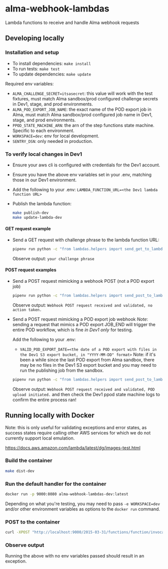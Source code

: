 # alma-webhook-lambdas

Lambda functions to receive and handle Alma webhook requests

## Developing locally

### Installation and setup

- To install dependencies: `make install`
- To run tests: `make test`
- To update dependencies: `make update`

Required env variables:

- `ALMA_CHALLENGE_SECRET=itsasecret`: this value will work with the test fixtures, must
  match Alma sandbox/prod configured challenge secrets in Dev1, stage, and prod
  environments.
- `ALMA_POD_EXPORT_JOB_NAME`: the exact name of the POD export job in Alma, must match
  Alma sandbox/prod configured job name in Dev1, stage, and prod environments.
- `PPOD_STATE_MACHINE_ARN`: the arn of the step functions state machine. Specific to each environment.
- `WORKSPACE=dev`: env for local development.
- `SENTRY_DSN`: only needed in production.

### To verify local changes in Dev1

- Ensure your aws cli is configured with credentials for the Dev1 account.
- Ensure you have the above env variables set in your .env, matching those in our Dev1 environment.
- Add the following to your .env: `LAMBDA_FUNCTION_URL=<the Dev1 lambda function URL>`
- Publish the lambda function:

  ```bash
  make publish-dev
  make update-lambda-dev
  ```

#### GET request example

- Send a GET request with challenge phrase to the lambda function URL:

  ```bash
  pipenv run python -c "from lambdas.helpers import send_get_to_lambda_function_url; print(send_get_to_lambda_function_url('your challenge phrase'))"
  ```

  Observe output: `your challenge phrase`

#### POST request examples

- Send a POST request mimicking a webhook POST (not a POD export job)

  ```bash
  pipenv run python -c "from lambdas.helpers import send_post_to_lambda_function_url, SAMPLE_WEBHOOK_POST_BODY; print(send_post_to_lambda_function_url(SAMPLE_WEBHOOK_POST_BODY))"
  ```

  Observe output: `Webhook POST request received and validated, no action taken.`

- Send a POST request mimicking a POD export job webhook
  *Note*: sending a request that mimics a POD export JOB_END will trigger the entire POD workflow, which is fine *in Dev1 only* for testing.

  Add the following to your .env:
  - `VALID_POD_EXPORT_DATE=<the date of a POD export with files in the Dev1 S3 export bucket, in "YYYY-MM-DD" format>` Note: if it's been a while since the last POD export from Alma sandbox, there may be no files in the Dev1 S3 export bucket and you may need to run the publishing job from the sandbox.

  ```bash
  pipenv run python -c "from lambdas.helpers import send_post_to_lambda_function_url, SAMPLE_POD_EXPORT_JOB_END_WEBHOOK_POST_BODY; print(send_post_to_lambda_function_url(SAMPLE_POD_EXPORT_JOB_END_WEBHOOK_POST_BODY))"
  ```

  Observe output: `Webhook POST request received and validated, POD upload initiated.` and then check the Dev1 ppod state machine logs to confirm the entire process ran!

## Running locally with Docker

Note: this is only useful for validating exceptions and error states, as success states require calling other AWS services for which we do not currently support local emulation.

<https://docs.aws.amazon.com/lambda/latest/dg/images-test.html>

### Build the container

```bash
make dist-dev
```

### Run the default handler for the container

```bash
docker run -p 9000:8080 alma-webhook-lambdas-dev:latest
```

Depending on what you're testing, you may need to pass `-e WORKSPACE=dev` and/or other environment variables as options to the `docker run` command.

### POST to the container

```bash
curl -XPOST "http://localhost:9000/2015-03-31/functions/function/invocations" -d "{}"
```

### Observe output

Running the above with no env variables passed should result in an exception.
